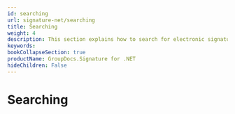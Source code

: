 ```yaml
---
id: searching
url: signature-net/searching
title: Searching
weight: 4
description: This section explains how to search for electronic signatures across document and its pages with advanced options.
keywords: 
bookCollapseSection: true
productName: GroupDocs.Signature for .NET
hideChildren: False
---
```


# Searching


